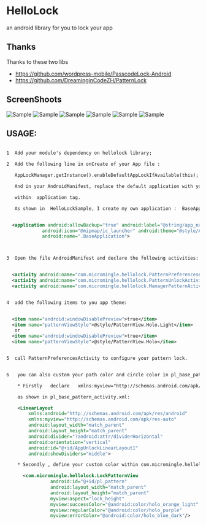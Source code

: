 # HelloLock
an android library for you to lock your app

## Thanks
 Thanks to these two libs
  * https://github.com/wordpress-mobile/PasscodeLock-Android
  * https://github.com/DreaminginCodeZH/PatternLock

##  ScreenShoots

![Sample](./ScreenShots/mainpage.png)
![Sample](./ScreenShots/turnon.png)
![Sample](./ScreenShots/start.png)
![Sample](./ScreenShots/confirm.png)
![Sample](./ScreenShots/error.png)
![Sample](./ScreenShots/error2.png)

## USAGE:

```xml

1  Add your module's dependency on hellolock library;

2  Add the following line in onCreate of your App file :

   AppLockManager.getInstance().enableDefaultAppLockIfAvailable(this);

   And in your AndroidManifest, replace the default application with you custom Application

   within  application tag.

   As shown in  HelloLockSample, I create my own application :  BaseApplication ,then declare it as follows


  <application android:allowBackup="true" android:label="@string/app_name"
             android:icon="@mipmap/ic_launcher" android:theme="@style/AppTheme.Light"
             android:name=".BaseApplication">



3  Open the file AndroidManifest and declare the following activities:


  <activity android:name="com.micromingle.hellolock.PatternPreferencesActivity"></activity>
  <activity android:name="com.micromingle.hellolock.PatternUnlockActivity"></activity>
  <activity android:name="com.micromingle.hellolock.ManagerPatternActivity"></activity>


4  add the following items to you app theme:


  <item name="android:windowDisablePreview">true</item>
  <item name="patternViewStyle">@style/PatternView.Holo.Light</item>
   or
  <item name="android:windowDisablePreview">true</item>
  <item name="patternViewStyle">@style/PatternView.Holo</item>


5  call PatternPreferencesActivity to configure your pattern lock.


6   you can also custom your path color and circle color in pl_base_pattern_activity.xml as follows

    * Firstly   declare   xmlns:myview="http://schemas.android.com/apk/res-auto"  within root layout

    as shown in pl_base_pattern_activity.xml:

    <LinearLayout
        xmlns:android="http://schemas.android.com/apk/res/android"
        xmlns:myview="http://schemas.android.com/apk/res-auto"
        android:layout_width="match_parent"
        android:layout_height="match_parent"
        android:divider="?android:attr/dividerHorizontal"
        android:orientation="vertical"
        android:id="@+id/AppUnlockLinearLayout1"
        android:showDividers="middle">

    * Secondly , define your custom color within com.micromingle.hellolock.LockPatternView as follows

      <com.micromingle.hellolock.LockPatternView
                android:id="@+id/pl_pattern"
                android:layout_width="match_parent"
                android:layout_height="match_parent"
                myview:aspect="lock_height"
                myview:successColor="@android:color/holo_orange_light"
                myview:regularColor="@android:color/holo_purple"
                myview:errorColor="@android:color/holo_blue_dark"/>

